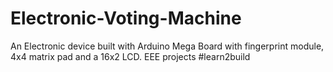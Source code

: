 # Electronic-Voting-Machine
An Electronic device  built with Arduino Mega Board with fingerprint module, 4x4 matrix pad and a 16x2 LCD. EEE projects #learn2build
